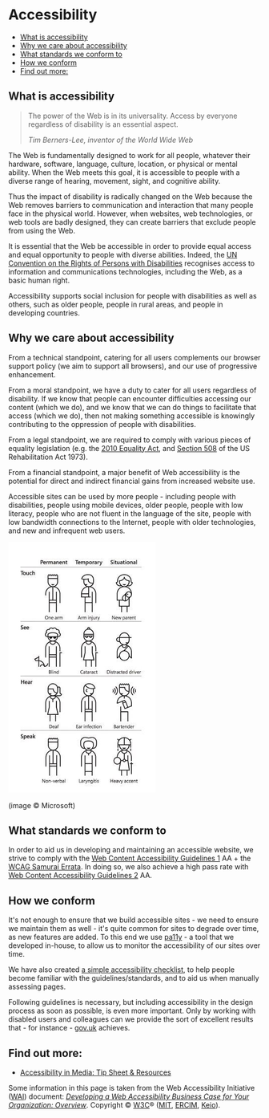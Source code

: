 # Accessibility

* [What is accessibility](#what-is-accessibility)
* [Why we care about accessibility](#why-we-care-about-accessibility)
* [What standards we conform to](#what-standards-we-conform-to)
* [How we conform](#how-we-conform)
* [Find out more:](#find-out-more)


## What is accessibility

> The power of the Web is in its universality.
> Access by everyone regardless of disability is an essential aspect.
>
> _Tim Berners-Lee, inventor of the World Wide Web_

The Web is fundamentally designed to work for all people, whatever their hardware, software, language, culture, location, or physical or mental ability. When the Web meets this goal, it is accessible to people with a diverse range of hearing, movement, sight, and cognitive ability.

Thus the impact of disability is radically changed on the Web because the Web removes barriers to communication and interaction that many people face in the physical world. However, when websites, web technologies, or web tools are badly designed, they can create barriers that exclude people from using the Web.

It is essential that the Web be accessible in order to provide equal access and equal opportunity to people with diverse abilities. Indeed, the [UN Convention on the Rights of Persons with Disabilities](https://www.un.org/development/desa/disabilities/) recognises access to information and communications technologies, including the Web, as a basic human right.

Accessibility supports social inclusion for people with disabilities as well as others, such as older people, people in rural areas, and people in developing countries.


## Why we care about accessibility

From a technical standpoint, catering for all users complements our browser support policy (we aim to support all browsers), and our use of progressive enhancement.

From a moral standpoint, we have a duty to cater for all users regardless of disability. If we know that people can encounter difficulties accessing our content (which we do), and we know that we can do things to facilitate that access (which we do), then not making something accessible is knowingly contributing to the oppression of people with disabilities.

From a legal standpoint, we are required to comply with various pieces of equality legislation (e.g. the [2010 Equality Act](http://www.legislation.gov.uk/ukpga/2010/15/contents), and [Section 508](https://www.section508.gov/) of the US Rehabilitation Act 1973).

From a financial standpoint, a major benefit of Web accessibility is the potential for direct and indirect financial gains from increased website use.

Accessible sites can be used by more people - including people with disabilities, people using mobile devices, older people, people with low literacy, people who are not fluent in the language of the site, people with low bandwidth connections to the Internet, people with older technologies, and new and infrequent web users.

![Microsoft illustration of how designing for permanent disabilities helps many people facing temporary or situational disability](images/microsoft-accessibility.jpg)

(image &copy; Microsoft)


## What standards we conform to

In order to aid us in developing and maintaining an accessible website, we strive to comply with the [Web Content Accessibility Guidelines 1](https://www.w3.org/TR/WCAG10/) AA + the [WCAG Samurai Errata](http://www.wcagsamurai.org/erratas/introduction/). In doing so, we also achieve a high pass rate with [Web Content Accessibility Guidelines 2](https://www.w3.org/TR/WCAG20/) AA.


## How we conform

It's not enough to ensure that we build accessible sites - we need to ensure we maintain them as well - it's quite common for sites to degrade over time, as new features are added. To this end we use [pa11y](https://github.com/pa11y) - a tool that we developed in-house, to allow us to monitor the accessibility of our sites over time.

We have also created [a simple accessibility checklist](accessibility-checklist.md), to help people become familiar with the guidelines/standards, and to aid us when manually assessing pages.

Following guidelines is necessary, but including accessibility in the design process as soon as possible, is even more important. Only by working with disabled users and colleagues can we provide the sort of excellent results that - for instance - [gov.uk](https://www.gov.uk/) achieves.


## Find out more:

* [Accessibility in Media: Tip Sheet & Resources](https://ft-interactive.github.io/accessibility/index.html)

Some information in this page is taken from the Web Accessibility Initiative ([WAI](http://www.w3.org/WAI/)) document: _[Developing a Web Accessibility Business Case for Your Organization: Overview](https://www.w3.org/WAI/bcase/Overview)_. Copyright © [W3C](http://www.w3.org/)® ([MIT](http://www.csail.mit.edu/), [ERCIM](http://www.ercim.org/), [Keio](http://www.keio.ac.jp/)).
